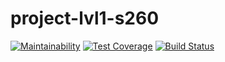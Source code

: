 # project-lvl1-s260
[![Maintainability](https://api.codeclimate.com/v1/badges/31259d8725d97a4b2798/maintainability)](https://codeclimate.com/github/igorpost92/project-lvl1-s260/maintainability)
[![Test Coverage](https://api.codeclimate.com/v1/badges/31259d8725d97a4b2798/test_coverage)](https://codeclimate.com/github/igorpost92/project-lvl1-s260/test_coverage)
[![Build Status](https://travis-ci.org/igorpost92/project-lvl1-s260.svg?branch=master)](https://travis-ci.org/igorpost92/project-lvl1-s260)
